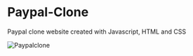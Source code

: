 # Paypal-Clone

Paypal clone website created with Javascript, HTML and CSS

![Paypalclone](https://user-images.githubusercontent.com/130646112/233287411-002bb8e7-f30c-45ea-8273-8dd232688035.png)
